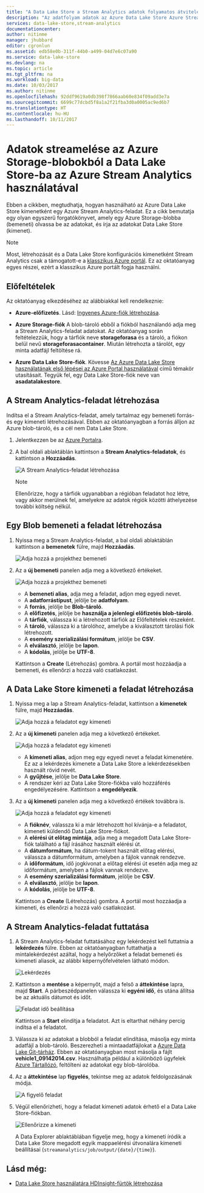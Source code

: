 ```yaml
---
title: "A Data Lake Store a Stream Analytics adatok folyamatos átviteléhez |} Microsoft Docs"
description: "Az adatfolyam adatok az Azure Data Lake Store Azure Stream Analytics segítségével"
services: data-lake-store,stream-analytics
documentationcenter: 
author: nitinme
manager: jhubbard
editor: cgronlun
ms.assetid: edb58e0b-311f-44b0-a499-04d7e6c07a90
ms.service: data-lake-store
ms.devlang: na
ms.topic: article
ms.tgt_pltfrm: na
ms.workload: big-data
ms.date: 10/03/2017
ms.author: nitinme
ms.openlocfilehash: 92ddf9619a0db398f7866aab60e834f09add3e7a
ms.sourcegitcommit: 6699c77dcbd5f8a1a2f21fba3d0a0005ac9ed6b7
ms.translationtype: HT
ms.contentlocale: hu-HU
ms.lasthandoff: 10/11/2017
---
```

# <a name="stream-data-from-azure-storage-blob-into-data-lake-store-using-azure-stream-analytics"></a>Adatok streamelése az Azure Storage-blobokból a Data Lake Store-ba az Azure Stream Analytics használatával
Ebben a cikkben, megtudhatja, hogyan használható az Azure Data Lake Store kimenetként egy Azure Stream Analytics-feladat. Ez a cikk bemutatja egy olyan egyszerű forgatókönyvet, amely egy Azure Storage-blobba (bemeneti) olvassa be az adatokat, és írja az adatokat Data Lake Store (kimenet).

> [!NOTE]
> Most, létrehozását és a Data Lake Store konfigurációs kimenetként Stream Analytics csak a támogatott-e a [klasszikus Azure portál](https://manage.windowsazure.com). Ez az oktatóanyag egyes részei, ezért a klasszikus Azure portált fogja használni.
>
>

## <a name="prerequisites"></a>Előfeltételek
Az oktatóanyag elkezdéséhez az alábbiakkal kell rendelkeznie:

* **Azure-előfizetés**. Lásd: [Ingyenes Azure-fiók létrehozása](https://azure.microsoft.com/pricing/free-trial/).

* **Azure Storage-fiók** A blob-tároló ebből a fiókból használandó adja meg a Stream Analytics-feladat adatokat. Az oktatóanyag során feltételezzük, hogy a tárfiók neve **storageforasa** és a tároló, a fiókon belül nevű **storageforasacontainer**. Miután létrehozta a tárolót, egy minta adatfájl feltöltése rá. 
  
* **Azure Data Lake Store-fiók**. Kövesse [Az Azure Data Lake Store használatának első lépései az Azure Portal használatával](data-lake-store-get-started-portal.md) című témakör utasításait. Tegyük fel, egy Data Lake Store-fiók neve van **asadatalakestore**. 

## <a name="create-a-stream-analytics-job"></a>A Stream Analytics-feladat létrehozása
Indítsa el a Stream Analytics-feladat, amely tartalmaz egy bemeneti forrás- és egy kimeneti létrehozásával. Ebben az oktatóanyagban a forrás álljon az Azure blob-tároló, és a cél nem Data Lake Store.

1. Jelentkezzen be az [Azure Portalra](https://portal.azure.com).

2. A bal oldali ablaktáblán kattintson a **Stream Analytics-feladatok**, és kattintson a **Hozzáadás**.

    ![A Stream Analytics-feladat létrehozása](./media/data-lake-store-stream-analytics/create.job.png "a Stream Analytics-feladat létrehozása")

    > [!NOTE]
    > Ellenőrizze, hogy a tárfiók ugyanabban a régióban feladatot hoz létre, vagy akkor merülnek fel, amelyekre az adatok régiók közötti áthelyezése további költség nélkül.
    >

## <a name="create-a-blob-input-for-the-job"></a>Egy Blob bemeneti a feladat létrehozása

1. Nyissa meg a Stream Analytics-feladat, a bal oldali ablaktáblán kattintson a **bemenetek** fülre, majd **Hozzáadás**.

    ![Adja hozzá a projekthez bemeneti](./media/data-lake-store-stream-analytics/create.input.1.png "hozzáadása a projekthez bemeneti")

2. Az a **új bemeneti** panelen adja meg a következő értékeket.

    ![Adja hozzá a projekthez bemeneti](./media/data-lake-store-stream-analytics/create.input.2.png "hozzáadása a projekthez bemeneti")

    * A **bemeneti alias**, adja meg a feladat, adjon meg egyedi nevet.
    * A **adatforrástípust**, jelölje be **adatfolyam**.
    * A **forrás**, jelölje be **Blob-tároló**.
    * A **előfizetés**, jelölje be **használja a jelenlegi előfizetés blob-tároló**.
    * A **tárfiók**, válassza ki a létrehozott tárfiók az Előfeltételek részeként. 
    * A **tároló**, válassza ki a tárolóhoz, amelybe a kiválasztott tárolási fiók létrehozott.
    * A **esemény szerializálási formátum**, jelölje be **CSV**.
    * A **elválasztó**, jelölje be **lapon**.
    * A **kódolás**, jelölje be **UTF-8**.

    Kattintson a **Create** (Létrehozás) gombra. A portál most hozzáadja a bemeneti, és ellenőrzi a hozzá való csatlakozást.


## <a name="create-a-data-lake-store-output-for-the-job"></a>A Data Lake Store kimeneti a feladat létrehozása

1. Nyissa meg a lap a Stream Analytics-feladat, kattintson a **kimenetek** fülre, majd **Hozzáadás**.

    ![Adja hozzá a feladatot egy kimeneti](./media/data-lake-store-stream-analytics/create.output.1.png "kimenetnek hozzáadása a projekthez")

2. Az a **új kimeneti** panelen adja meg a következő értékeket.

    ![Adja hozzá a feladatot egy kimeneti](./media/data-lake-store-stream-analytics/create.output.2.png "kimenetnek hozzáadása a projekthez")

    * A **kimeneti alias**, adjon meg egy egyedi nevet a feladat kimenetére. Ez az a lekérdezés kimenete a Data Lake Store a lekérdezésekben használt rövid nevét.
    * A **gyűjtése**, jelölje be **Data Lake Store**.
    * A rendszer kéri az Data Lake Store-fiókba való hozzáférés engedélyezésére. Kattintson a **engedélyezik**.

3. Az a **új kimeneti** panelen adja meg a következő értékek továbbra is.

    ![Adja hozzá a feladatot egy kimeneti](./media/data-lake-store-stream-analytics/create.output.3.png "kimenetnek hozzáadása a projekthez")

    * A **fióknév**, válassza ki a már létrehozott hol kívánja-e a feladatot, kimeneti küldendő Data Lake Store-fiókot.
    * A **elérési út előtag mintája**, adja meg a megadott Data Lake Store-fiók található a fájl írásához használt elérési út.
    * A **dátumformátum**, ha dátum-tokent használt előtag elérési, válassza a dátumformátum, amelyben a fájlok vannak rendezve.
    * A **időformátum**, idő jogkivonat a előtag elérési út esetén adja meg az időformátum, amelyben a fájlok vannak rendezve.
    * A **esemény szerializálási formátum**, jelölje be **CSV**.
    * A **elválasztó**, jelölje be **lapon**.
    * A **kódolás**, jelölje be **UTF-8**.
    
    Kattintson a **Create** (Létrehozás) gombra. A portál most hozzáadja a kimeneti, és ellenőrzi a hozzá való csatlakozást.
    
## <a name="run-the-stream-analytics-job"></a>A Stream Analytics-feladat futtatása

1. A Stream Analytics-feladat futtatásához egy lekérdezést kell futtatnia a **lekérdezés** fülre. Ebben az oktatóanyagban futtathatja a mintalekérdezést azáltal, hogy a helyőrzőket a feladat bemeneti és kimeneti aliasok, az alábbi képernyőfelvételen látható módon.

    ![Lekérdezés](./media/data-lake-store-stream-analytics/run.query.png "lekérdezés futtatása")

2. Kattintson a **mentése** a képernyőt, majd a felső a **áttekintése** lapra, majd **Start**. A párbeszédpanelen válassza ki **egyéni idő**, és utána állítsa be az aktuális dátumot és időt.

    ![Feladat idő beállítása](./media/data-lake-store-stream-analytics/run.query.2.png "feladat idő beállítása")

    Kattintson a **Start** elindítja a feladatot. Azt is eltarthat néhány percig indítsa el a feladatot.

3. Válassza ki az adatokat a blobból a feladat elindítása, másolja egy minta adatfájl a blob-tároló. Beszerezheti a mintaadatfájlokat a [Azure Data Lake Git-tárház](https://github.com/Azure/usql/tree/master/Examples/Samples/Data/AmbulanceData/Drivers.txt). Ebben az oktatóanyagban most másolja a fájlt **vehicle1_09142014.csv**. Használhatja például a különböző ügyfelek [Azure Tártallózó](http://storageexplorer.com/), feltölteni az adatokat egy blob-tárolóba.

4. Az a **áttekintése** lap **figyelés**, tekintse meg az adatok feldolgozásának módja.

    ![A figyelő feladat](./media/data-lake-store-stream-analytics/run.query.3.png "figyelő feladat")

5. Végül ellenőrizheti, hogy a feladat kimeneti adatok érhető el a Data Lake Store-fiókban. 

    ![Ellenőrizze a kimeneti](./media/data-lake-store-stream-analytics/run.query.4.png "kimeneti ellenőrzése")

    A Data Explorer ablaktáblában figyelje meg, hogy a kimeneti íródik a Data Lake Store megadott egyik mappaelérési útvonalára kimeneti beállításai (`streamanalytics/job/output/{date}/{time}`).  

## <a name="see-also"></a>Lásd még:
* [Data Lake Store használatára HDInsight-fürtök létrehozása](data-lake-store-hdinsight-hadoop-use-portal.md)
